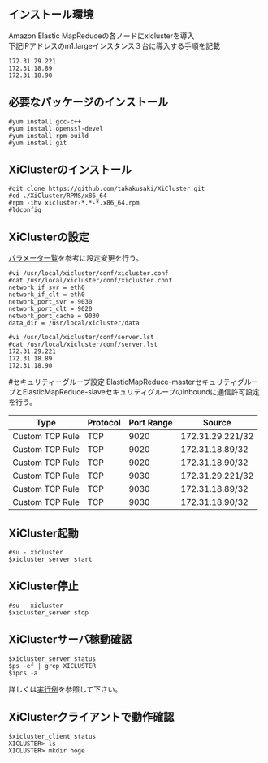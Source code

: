 ## インストール環境
Amazon Elastic MapReduceの各ノードにxiclusterを導入  
下記IPアドレスのm1.largeインスタンス３台に導入する手順を記載  
```
172.31.29.221
172.31.18.89
172.31.18.90
```


## 必要なパッケージのインストール
```
#yum install gcc-c++  
#yum install openssl-devel  
#yum install rpm-build    
#yum install git  
```

## XiClusterのインストール
```
#git clone https://github.com/takakusaki/XiCluster.git
#cd ./XiCluster/RPMS/x86_64
#rpm -ihv xicluster-*.*-*.x86_64.rpm
#ldconfig  
```

## XiClusterの設定
[パラメータ一覧](PARAMETER.md)を参考に設定変更を行う。
```
#vi /usr/local/xicluster/conf/xicluster.conf  
#cat /usr/local/xicluster/conf/xicluster.conf
network_if_svr = eth0
network_if_clt = eth0
network_port_svr = 9030
network_port_clt = 9020
network_port_cache = 9030
data_dir = /usr/local/xicluster/data

#vi /usr/local/xicluster/conf/server.lst
#cat /usr/local/xicluster/conf/server.lst
172.31.29.221
172.31.18.89
172.31.18.90
```

#セキュリティーグループ設定
ElasticMapReduce-masterセキュリティグループとElasticMapReduce-slaveセキュリティグループのinboundに通信許可設定を行う。    
  
|Type|Protocol|Port Range|Source|
|----|---|---|---|
|Custom TCP Rule|TCP|9020|172.31.29.221/32|
|Custom TCP Rule|TCP|9020|172.31.18.89/32|
|Custom TCP Rule|TCP|9020|172.31.18.90/32|
|Custom TCP Rule|TCP|9030|172.31.29.221/32|
|Custom TCP Rule|TCP|9030|172.31.18.89/32|
|Custom TCP Rule|TCP|9030|172.31.18.90/32|


## XiCluster起動
```
#su - xicluster  
$xicluster_server start  
```

## XiCluster停止
```
#su - xicluster  
$xicluster_server stop  
```

## XiClusterサーバ稼動確認
```
$xicluster_server status  
$ps -ef | grep XICLUSTER
$ipcs -a  
```
詳しくは[実行例](EXEMPLE.md)を参照して下さい。  

## XiClusterクライアントで動作確認
```
$xicluster_client status
XICLUSTER> ls
XICLUSTER> mkdir hoge
```

